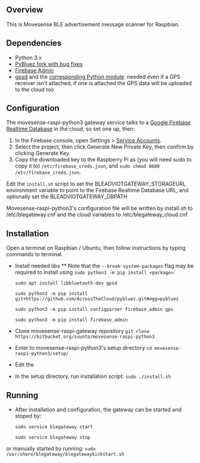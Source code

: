 ## Overview

This is Movesense BLE advertisement message scanner for Raspbian.


## Dependencies

* Python 3.x
* [PyBluez fork with bug fixes](https://github.com/AcrossTheCloud/pybluez)
* [Firebase Admin](https://firebase.google.com/docs/reference/admin/python/firebase_admin)
* [gpsd](https://gpsd.gitlab.io/gpsd/) and the [corresponding Python module](https://pypi.org/project/gps/): needed even if a GPS receiver isn't attached, if one is attached the GPS data will be uploaded to the cloud too

## Configuration

The movesense-raspi-python3 gateway service talks to a [Google Firebase Realtime Database](https://firebase.google.com/docs/database) in the cloud, so set one up, then:
1. In the Firebase console, open Settings > [Service Accounts](https://console.firebase.google.com/project/_/settings/serviceaccounts/adminsdk).
2. Select the project, then click Generate New Private Key, then confirm by clicking Generate Key.
3. Copy the downloaded key to the Raspberry Pi as (you will need sudo to copy it to) `/etc/firebase_creds.json`, and `sudo chmod 0600 /etc/firebase_creds.json`.

Edit the `install.sh` script to set the BLEADVIOTGATEWAY_STORAGEURL environment variable to point to the Firebase Realtime Database URL, and optionally set the BLEADVIOTGATEWAY_DBPATH

Movesense-raspi-python3's configuration file will be written by install.sh to /etc/blegateway.cnf and the cloud variables to /etc/blegateway_cloud.cnf


## Installation

Open a terminal on Raspbian / Ubuntu, then follow instructions by typing commands to terminal.

* Install needed libs
** Note that the `--break-system-packages` flag may be required to install using `sudo python3 -m pip install <package>`. 

    `sudo apt install libbluetooth-dev gpsd`
    
    `sudo python3 -m pip install  git+https://github.com/AcrossTheCloud/pybluez.git#egg=pybluez`
    
    `sudo python3 -m pip install configparser firebase_admin gps`

    `sudo python3 -m pip install firebase_admin`
    

* Clone movesense-raspi-gateway repository
    `git clone https://bitbucket.org/suunto/movesense-raspi-python3`

* Enter to movesense-raspi-python3's setup directory
    `cd movesense-raspi-python3/setup/`

* Edit the 

* In the setup directory, run installation script:
    `sudo ./install.sh`

## Running

* After installation and configuration, the gateway can be started and stoped by:

    `sudo service blegateway start`

    `sudo service blegateway stop`

or manually started by running:
    `sudo /usr/share/blegateway/blegatewaykickstart.sh`


